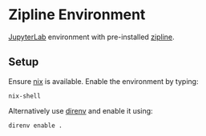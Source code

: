 # Zipline Environment

[JupyterLab](https://jupyter.org/) environment with pre-installed [zipline](https://www.zipline.io).

## Setup

Ensure [nix](https://nixos.org/guides/install-nix.html) is available.
Enable the environment by typing:

```
nix-shell
```

Alternatively use [direnv](https://direnv.net/) and enable it using:

```
direnv enable .
```
